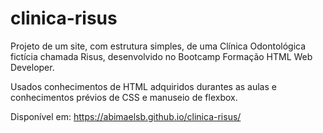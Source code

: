 # clinica-risus
Projeto de um site, com estrutura simples, de uma Clínica Odontológica fictícia chamada Risus, desenvolvido no Bootcamp Formação HTML Web Developer.

Usados conhecimentos de HTML adquiridos durantes as aulas e conhecimentos prévios de CSS e manuseio de flexbox.

Disponível em: https://abimaelsb.github.io/clinica-risus/
